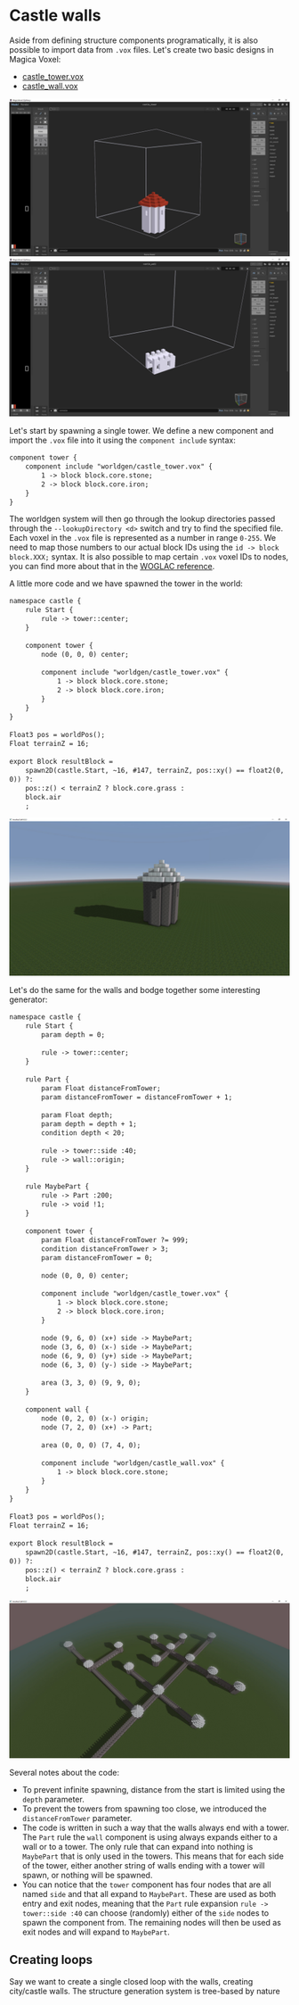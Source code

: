 # Castle walls
Aside from defining structure components programatically, it is also possible to import data from `.vox` files. Let's create two basic designs in Magica Voxel:

* [castle_tower.vox](vox/castle_tower.vox)
* [castle_wall.vox](vox/castle_wall.vox)

![](img/walls.jpg)
![](img/walls2.jpg)

Let's start by spawning a single tower. We define a new component and import the `.vox` file into it using the `component include` syntax:
```WOGLAC
component tower {
    component include "worldgen/castle_tower.vox" {
        1 -> block block.core.stone;
        2 -> block block.core.iron;
    }
}
```

The worldgen system will then go through the lookup directories passed through the `--lookupDirectory <d>` switch and try to find the specified file. Each voxel in the `.vox` file is represented as a number in range `0-255`. We need to map those numbers to our actual block IDs using the `id -> block block.XXX;` syntax. It is also possible to map certain `.vox` voxel IDs to nodes, you can find more about that in the [WOGLAC reference](../woglac_reference.md#component-includes).

A little more code and we have spawned the tower in the world:
```WOGLAC
namespace castle {
	rule Start {
		rule -> tower::center;
	}

	component tower {
		node (0, 0, 0) center;

		component include "worldgen/castle_tower.vox" {
			1 -> block block.core.stone;
			2 -> block block.core.iron;
		}
	}
}

Float3 pos = worldPos();
Float terrainZ = 16;

export Block resultBlock =
	spawn2D(castle.Start, ~16, #147, terrainZ, pos::xy() == float2(0, 0)) ?:
	pos::z() < terrainZ ? block.core.grass :
	block.air
	;
```
![](img/walls3.jpg)

Let's do the same for the walls and bodge together some interesting generator:
```WOGLAC
namespace castle {
	rule Start {
		param depth = 0;

		rule -> tower::center;
	}

	rule Part {
		param Float distanceFromTower;
		param distanceFromTower = distanceFromTower + 1;

		param Float depth;
		param depth = depth + 1;
		condition depth < 20;

		rule -> tower::side :40;
		rule -> wall::origin;
	}

	rule MaybePart {
		rule -> Part :200;
		rule -> void !1;
	}

	component tower {
		param Float distanceFromTower ?= 999;
		condition distanceFromTower > 3;
		param distanceFromTower = 0;

		node (0, 0, 0) center;

		component include "worldgen/castle_tower.vox" {
			1 -> block block.core.stone;
			2 -> block block.core.iron;
		}

		node (9, 6, 0) (x+) side -> MaybePart;
		node (3, 6, 0) (x-) side -> MaybePart;
		node (6, 9, 0) (y+) side -> MaybePart;
		node (6, 3, 0) (y-) side -> MaybePart;

		area (3, 3, 0) (9, 9, 0);
	}
	
	component wall {
		node (0, 2, 0) (x-) origin;
		node (7, 2, 0) (x+) -> Part;

		area (0, 0, 0) (7, 4, 0);

		component include "worldgen/castle_wall.vox" {
			1 -> block block.core.stone;
		}
	}
}

Float3 pos = worldPos();
Float terrainZ = 16;

export Block resultBlock =
	spawn2D(castle.Start, ~16, #147, terrainZ, pos::xy() == float2(0, 0)) ?:
	pos::z() < terrainZ ? block.core.grass :
	block.air
	;
```
![](img/walls4.jpg)

 Several notes about the code:
 * To prevent infinite spawning, distance from the start is limited using the `depth` parameter.
 * To prevent the towers from spawning too close, we introduced the `distanceFromTower` parameter.
 * The code is written in such a way that the walls always end with a tower. The `Part` rule the `wall` component is using always expands either to a wall or to a tower. The only rule that can expand into nothing is `MaybePart` that is only used in the towers. This means that for each side of the tower, either another string of walls ending with a tower will spawn, or nothing will be spawned.
 * You can notice that the `tower` component has four nodes that are all named `side` and that all expand to `MaybePart`. These are used as both entry and exit nodes, meaning that the `Part` rule expansion `rule -> tower::side :40` can choose (randomly) either of the `side` nodes to spawn the component from. The remaining nodes will then be used as exit nodes and will expand to `MaybePart`.

## Creating loops
Say we want to create a single closed loop with the walls, creating city/castle walls. The structure generation system is tree-based by nature